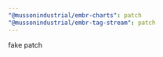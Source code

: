 ```yaml
---
"@mussonindustrial/embr-charts": patch
"@mussonindustrial/embr-tag-stream": patch
---
```


fake patch
